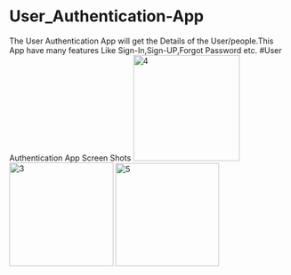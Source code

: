 # User_Authentication-App
The User Authentication  App will get the Details of the User/people.This App have many features Like Sign-In,Sign-UP,Forgot Password etc.
#User Authentication App Screen Shots
<img width="191" alt="4" src="https://user-images.githubusercontent.com/71587065/99187182-1911f500-277b-11eb-8fba-92ec9e07cc87.PNG">
<img width="187" alt="3" src="https://user-images.githubusercontent.com/71587065/99187183-1adbb880-277b-11eb-9bb7-df40435843db.PNG">
<img width="186" alt="5" src="https://user-images.githubusercontent.com/71587065/99187184-1d3e1280-277b-11eb-8b99-da46ab2b8ca4.PNG">
